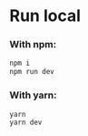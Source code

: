 # Run local

### With npm:
```bash
npm i
npm run dev
```

### With yarn:

```bash
yarn
yarn dev
```
